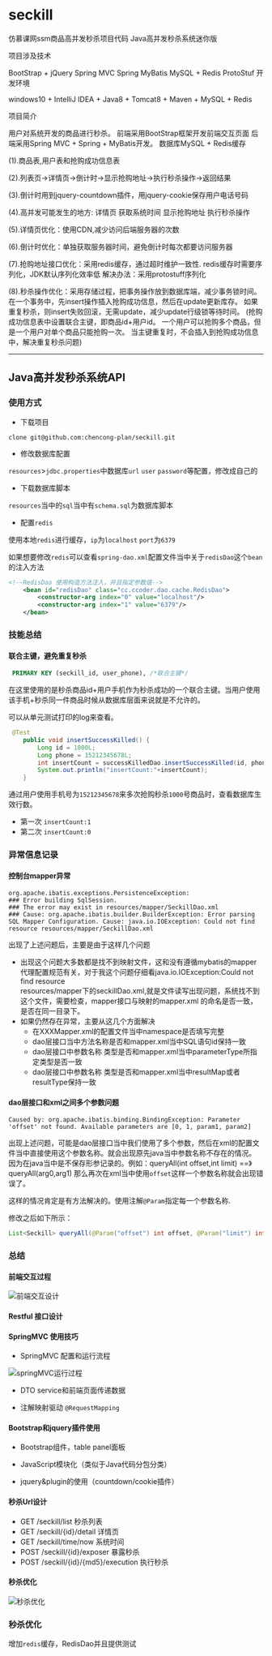 # seckill
仿慕课网ssm商品高并发秒杀项目代码
Java高并发秒杀系统迷你版


项目涉及技术

BootStrap + jQuery
Spring MVC
Spring
MyBatis
MySQL + Redis
ProtoStuf
开发环境

windows10 + IntelliJ IDEA + Java8 + Tomcat8 + Maven + MySQL + Redis

项目简介

用户对系统开发的商品进行秒杀。 前端采用BootStrap框架开发前端交互页面 后端采用Spring MVC + Spring + MyBatis开发。 数据库MySQL + Redis缓存

(1).商品表,用户表和抢购成功信息表

(2).列表页->详情页->倒计时->显示抢购地址->执行秒杀操作->返回结果

(3).倒计时用到jquery-countdown插件，用jquery-cookie保存用户电话号码

(4).高并发可能发生的地方: 详情页 获取系统时间 显示抢购地址 执行秒杀操作

(5).详情页优化：使用CDN,减少访问后端服务器的次数

(6).倒计时优化：单独获取服务器时间，避免倒计时每次都要访问服务器

(7).抢购地址接口优化：采用redis缓存，通过超时维护一致性.
redis缓存时需要序列化，JDK默认序列化效率低
解决办法：采用protostuff序列化

(8).秒杀操作优化：采用存储过程，把事务操作放到数据库端，减少事务锁时间。
在一个事务中，先insert操作插入抢购成功信息，然后在update更新库存。
如果重复秒杀，则insert失败回滚，无需update，减少update行级锁等待时间。
(抢购成功信息表中设置联合主键，即商品id+用户id。
一个用户可以抢购多个商品，但是一个用户对单个商品只能抢购一次。
当主键重复时，不会插入到抢购成功信息中，解决重复秒杀问题)






----------------------------------
## Java高并发秒杀系统API

### 使用方式

+ 下载项目 

`clone git@github.com:chencong-plan/seckill.git`

+ 修改数据库配置

`resources`>`jdbc.properties`中数据库`url` `user`  `password`等配置，修改成自己的

+ 下载数据库脚本

`resources`当中的`sql`当中有`schema.sql`为数据库脚本

+ 配置`redis`

使用本地`redis`进行缓存，`ip`为`localhost` `port`为`6379`

如果想要修改`redis`可以查看`spring-dao.xml`配置文件当中关于`redisDao`这个`bean`的注入方法
```xml
<!--RedisDao 使用构造方法注入，并且指定参数值-->
    <bean id="redisDao" class="cc.ccoder.dao.cache.RedisDao">
        <constructor-arg index="0" value="localhost"/>
        <constructor-arg index="1" value="6379"/>
    </bean>
```


### 技能总结

#### 联合主键，避免重复秒杀
```sql
 PRIMARY KEY (seckill_id, user_phone), /*联合主键*/
```
在这里使用的是秒杀商品id+用户手机作为秒杀成功的一个联合主键。当用户使用该手机+秒杀同一件商品时候从数据库层面来说就是不允许的。

可以从单元测试打印的log来查看。
```java
 @Test
    public void insertSuccessKilled() {
        Long id = 1000L;
        Long phone = 15212345678L;
        int insertCount = successKilledDao.insertSuccessKilled(id, phone);
        System.out.println("insertCount:"+insertCount);
    }
```
通过用户使用手机号为`15212345678`来多次抢购秒杀`1000`号商品时，查看数据库生效行数。
- 第一次 `insertCount:1`
- 第二次 `insertCount:0`

### 异常信息记录

#### 控制台mapper异常

```log
org.apache.ibatis.exceptions.PersistenceException:   
### Error building SqlSession.  
### The error may exist in resources/mapper/SeckillDao.xml  
### Cause: org.apache.ibatis.builder.BuilderException: Error parsing SQL Mapper Configuration. Cause: java.io.IOException: Could not find resource resources/mapper/SeckillDao.xml   
```
出现了上述问题后，主要是由于这样几个问题
- 出现这个问题大多数都是找不到映射文件，这和没有遵循mybatis的mapper代理配置规范有关，对于我这个问题仔细看java.io.IOException:Could not find resource   
  resources/mapper下的seckillDao.xml,就是文件读写出现问题，系统找不到这个文件，需要检查，mapper接口与映射的mapper.xml 的命名是否一致，是否在同一目录下。  
- 如果仍然存在异常，主要从这几个方面解决
  + 在XXXMapper.xml的配置文件当中namespace是否填写完整
  + dao层接口当中方法名称是否和mapper.xml当中SQL语句id保持一致
  + dao层接口中参数名称 类型是否和mapper.xml当中parameterType所指定类型是否一致
  + dao层接口中参数名称 类型是否和mapper.xml当中resultMap或者resultType保持一致

#### dao层接口和xml之间多个参数问题
```log
Caused by: org.apache.ibatis.binding.BindingException: Parameter 'offset' not found. Available parameters are [0, 1, param1, param2]
```
出现上述问题，可能是dao层接口当中我们使用了多个参数，然后在xml的配置文件当中直接使用这个参数名称。就会出现原先java当中参数名称不存在的情况。
因为在java当中是不保存形参记录的。例如：queryAll(int offset,int limit) ==》 queryAll(arg0,arg1) 那么再次在xml当中使用`offset`这样一个参数名称就会出现错误了。

这样的情况肯定是有方法解决的。使用注解`@Param`指定每一个参数名称.

修改之后如下所示：
```java
List<Seckill> queryAll(@Param("offset") int offset, @Param("limit") int limit);
```

### 总结

#### 前端交互过程

![前端交互设计](http://osal57kgi.bkt.clouddn.com/jiaohusheji.png)


#### Restful 接口设计


#### SpringMVC 使用技巧

- SpringMVC 配置和运行流程

![springMVC运行过程](http://osal57kgi.bkt.clouddn.com/springMVC.png)

- DTO service和前端页面传递数据

- 注解映射驱动 `@RequestMapping`

#### Bootstrap和jquery插件使用

- Bootstrap组件，table panel面板

- JavaScript模块化（类似于Java代码分包分类）

- jquery&plugin的使用（countdown/cookie插件）

#### 秒杀Url设计

- GET /seckill/list 秒杀列表
- GET /seckill/{id}/detail 详情页
- GET /seckill/time/now  系统时间
- POST /seckill/{id}/exposer 暴露秒杀
- POST /seckill/{id}/{md5}/execution  执行秒杀

#### 秒杀优化

![秒杀优化](http://osal57kgi.bkt.clouddn.com/youhua.png)


### 秒杀优化

增加`redis`缓存，RedisDao并且提供测试




